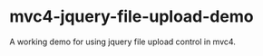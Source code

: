 mvc4-jquery-file-upload-demo
============================

A working demo for using jquery file upload control in mvc4.


